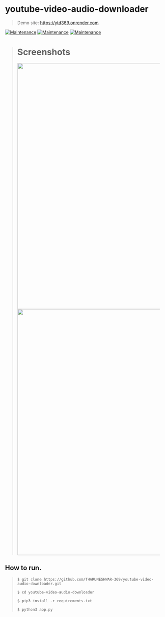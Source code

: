 # youtube-video-audio-downloader

> Demo site: https://ytd369.onrender.com

[![Maintenance](https://img.shields.io/badge/python-3.9-blue.svg)](https://www.python.org/downloads/release/python-390/) 
[![Maintenance](https://img.shields.io/badge/framework-flask-red.svg)](https://flask.palletsprojects.com/en/2.0.x/) 
[![Maintenance](https://img.shields.io/badge/Frontend-HTML/CSS/JS-green.svg)](https://img.shields.io/badge/Frontend-HTML/CSS/JS-green.svg)


> # Screenshots
> 
> <img src="https://github.com/THARUNESHWAR-369/youtube-video-audio-downloader/blob/main/images/look1.png" width="800"/> <img src="https://github.com/THARUNESHWAR-369/youtube-video-audio-downloader/blob/main/images/look2.png" width="800"/>

## How to run.
> ```$ git clone https://github.com/THARUNESHWAR-369/youtube-video-audio-downloader.git```
> 
> ```$ cd youtube-video-audio-downloader```
> 
> ```$ pip3 install -r requirements.txt```
> 
> ```$ python3 app.py```

